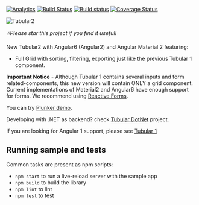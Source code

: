 [![Analytics](https://ga-beacon.appspot.com/UA-8535255-2/unosquare/tubular2/)](https://github.com/igrigorik/ga-beacon)
[![Build Status](https://travis-ci.org/unosquare/tubular2.svg?branch=master)](https://travis-ci.org/unosquare/tubular2)
[![Build status](https://ci.appveyor.com/api/projects/status/ds9qvyt6cd8woiwo?svg=true)](https://ci.appveyor.com/project/geoperez/tubular2)
[![Coverage Status](https://coveralls.io/repos/github/unosquare/tubular2/badge.svg?branch=master)](https://coveralls.io/github/unosquare/tubular2?branch=master)

![Tubular2](http://unosquare.github.io/tubular/assets/tubular2.png)

*:star:Please star this project if you find it useful!*

New Tubular2 with Angular6 (Angular2) and Angular Material 2 featuring:

* Full Grid with sorting, filtering, exporting just like the previous Tubular 1 component.

**Important Notice** - Although Tubular 1 contains several inputs and form related-components, this new version will contain ONLY a grid component. Current implementations of Material2 and Angular6 have enough support for forms. We recommend using [Reactive Forms](https://angular.io/guide/reactive-forms).

You can try [Plunker demo](http://plnkr.co/edit/iuy8LWcsbaUc4NAJpkvi?p=preview).

Developing with .NET as backend? check [Tubular DotNet](https://github.com/unosquare/tubular-dotnet) project.

If you are looking for Angular 1 support, please see [Tubular 1](https://github.com/unosquare/tubular)

## Running sample and tests

Common tasks are present as npm scripts:

- `npm start` to run a live-reload server with the sample app
- `npm build` to build the library
- `npm lint` to lint 
- `npm test` to test

